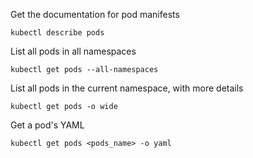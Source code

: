 Get the documentation for pod manifests

```
kubectl describe pods
```
List all pods in all namespaces
```
kubectl get pods --all-namespaces
```

List all pods in the current namespace, with more details
```
kubectl get pods -o wide
```
Get a pod's YAML
```
kubectl get pods <pods_name> -o yaml
```
